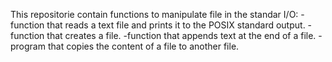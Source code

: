 This repositorie contain functions to manipulate file in the standar I/O:
-function that reads a text file and prints it to the POSIX standard output.
-function that creates a file.
-function that appends text at the end of a file.
-program that copies the content of a file to another file.

